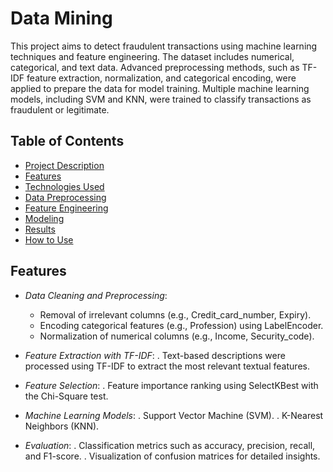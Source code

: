 # Data Mining 

This project aims to detect fraudulent transactions using machine learning techniques and feature engineering. The dataset includes numerical, categorical, and text data. Advanced preprocessing methods, such as TF-IDF feature extraction, normalization, and categorical encoding, were applied to prepare the data for model training. Multiple machine learning models, including SVM and KNN, were trained to classify transactions as fraudulent or legitimate.

## Table of Contents
- [Project Description](#project-description)
- [Features](#features)
- [Technologies Used](#technologies-used)
- [Data Preprocessing](#data-preprocessing)
- [Feature Engineering](#feature-engineering)
- [Modeling](#modeling)
- [Results](#results)
- [How to Use](#how-to-use)

## Features
 - *Data Cleaning and Preprocessing*:
    - Removal of irrelevant columns (e.g., Credit_card_number, Expiry).
    - Encoding categorical features (e.g., Profession) using LabelEncoder.
    - Normalization of numerical columns (e.g., Income, Security_code).

- *Feature Extraction with TF-IDF*:
    . Text-based descriptions were processed using TF-IDF to extract the most relevant textual features.
  
- *Feature Selection*:
    . Feature importance ranking using SelectKBest with the Chi-Square test.
  
- *Machine Learning Models*:
    . Support Vector Machine (SVM).
    . K-Nearest Neighbors (KNN).
  
- *Evaluation*:
    . Classification metrics such as accuracy, precision, recall, and F1-score.
    . Visualization of confusion matrices for detailed insights.
